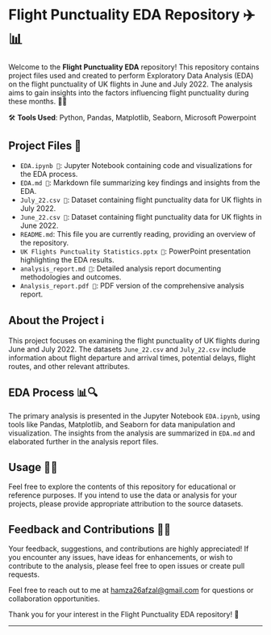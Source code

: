 # Flight Punctuality EDA Repository ✈️📊

Welcome to the **Flight Punctuality EDA** repository! This repository contains project files used and created to perform Exploratory Data Analysis (EDA) on the flight punctuality of UK flights in June and July 2022. The analysis aims to gain insights into the factors influencing flight punctuality during these months. 🛫🛬

🛠️ **Tools Used**: Python, Pandas, Matplotlib, Seaborn, Microsoft Powerpoint

## Project Files 📂

- `EDA.ipynb 📑`: Jupyter Notebook containing code and visualizations for the EDA process.
- `EDA.md 📑`: Markdown file summarizing key findings and insights from the EDA.
- `July_22.csv 🎲`: Dataset containing flight punctuality data for UK flights in July 2022.
- `June_22.csv 🎲`: Dataset containing flight punctuality data for UK flights in June 2022.
- `README.md`: This file you are currently reading, providing an overview of the repository.
- `UK Flights Punctuality Statistics.pptx 📒`: PowerPoint presentation highlighting the EDA results.
- `analysis_report.md 💼`: Detailed analysis report documenting methodologies and outcomes.
- `Analysis_report.pdf 💼`: PDF version of the comprehensive analysis report.

## About the Project ℹ️

This project focuses on examining the flight punctuality of UK flights during June and July 2022. The datasets `June_22.csv` and `July_22.csv` include information about flight departure and arrival times, potential delays, flight routes, and other relevant attributes.

## EDA Process 📊🔍

The primary analysis is presented in the Jupyter Notebook `EDA.ipynb`, using tools like Pandas, Matplotlib, and Seaborn for data manipulation and visualization. The insights from the analysis are summarized in `EDA.md` and elaborated further in the analysis report files.

## Usage 🧑‍💻

Feel free to explore the contents of this repository for educational or reference purposes. If you intend to use the data or analysis for your projects, please provide appropriate attribution to the source datasets.

## Feedback and Contributions 🤝🚀

Your feedback, suggestions, and contributions are highly appreciated! If you encounter any issues, have ideas for enhancements, or wish to contribute to the analysis, please feel free to open issues or create pull requests.

Feel free to reach out to me at [hamza26afzal@gmail.com](mailto:hamza26afzal@gmail.com) for questions or collaboration opportunities.

Thank you for your interest in the Flight Punctuality EDA repository! 🙌

---
